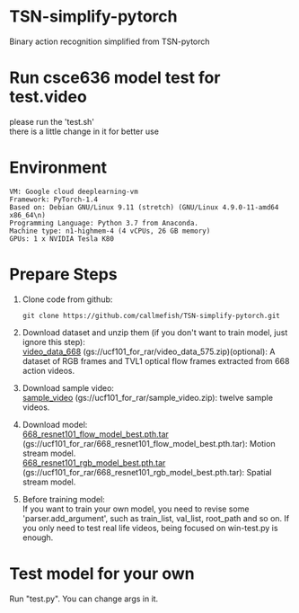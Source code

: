 # TSN-simplify-pytorch
Binary action recognition simplified from TSN-pytorch

# Run csce636 model test for test.video
please run the 'test.sh'\
there is a little change in it for better use


# Environment
```
VM: Google cloud deeplearning-vm
Framework: PyTorch-1.4
Based on: Debian GNU/Linux 9.11 (stretch) (GNU/Linux 4.9.0-11-amd64 x86_64\n)
Programming Language: Python 3.7 from Anaconda.
Machine type: n1-highmem-4 (4 vCPUs, 26 GB memory)
GPUs: 1 x NVIDIA Tesla K80
```

# Prepare Steps

 1. Clone code from github:
 	```
 	git clone https://github.com/callmefish/TSN-simplify-pytorch.git
 	```
 2. Download dataset and unzip them (if you don't want to train model, just ignore this step):\
	[video_data_668](https://storage.cloud.google.com/ucf101_for_rar/video_data_668.zip?authuser=1) (gs://ucf101_for_rar/video_data_575.zip)(optional): A dataset of RGB frames and TVL1 optical flow frames extracted from 668 action videos.
	
 

 3. Download sample video:\
	[sample_video](https://storage.cloud.google.com/ucf101_for_rar/sample_video.zip?authuser=1) (gs://ucf101_for_rar/sample_video.zip): twelve sample videos.
	
 4. Download model:\
	[668_resnet101_flow_model_best.pth.tar](https://storage.cloud.google.com/ucf101_for_rar/668_resnet101_flow_model_best.pth.tar?authuser=1) (gs://ucf101_for_rar/668_resnet101_flow_model_best.pth.tar): Motion stream model.\
	[668_resnet101_rgb_model_best.pth.tar](https://storage.cloud.google.com/ucf101_for_rar/668_resnet101_rgb_model_best.pth.tar?authuser=1) (gs://ucf101_for_rar/668_resnet101_rgb_model_best.pth.tar): Spatial stream model.

 5. Before training model:\
	If you want to train your own model, you need to revise some 'parser.add_argument', such as train_list, val_list, root_path and so on. If you only need to test real life videos, being focused on win-test.py is enough.

# Test model for your own
Run "test.py". You can change args in it.
